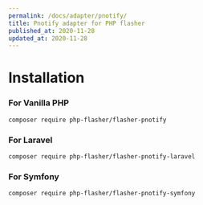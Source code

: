 ```yaml
---
permalink: /docs/adapter/pnotify/
title: Pnotify adapter for PHP flasher
published_at: 2020-11-28
updated_at: 2020-11-28
---
```


# Installation

### For Vanilla PHP 

<pre class="snippet"><code>composer require php-flasher/flasher-pnotify</code></pre>

### For Laravel

<pre class="snippet"><code>composer require php-flasher/flasher-pnotify-laravel</code></pre>

### For Symfony

<pre class="snippet"><code>composer require php-flasher/flasher-pnotify-symfony</code></pre>
